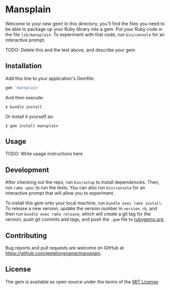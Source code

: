 # Mansplain

Welcome to your new gem! In this directory, you'll find the files you need to be able to package up your Ruby library into a gem. Put your Ruby code in the file `lib/mansplain`. To experiment with that code, run `bin/console` for an interactive prompt.

TODO: Delete this and the text above, and describe your gem

## Installation

Add this line to your application's Gemfile:

```ruby
gem 'mansplain'
```

And then execute:

    $ bundle install

Or install it yourself as:

    $ gem install mansplain

## Usage

TODO: Write usage instructions here

## Development

After checking out the repo, run `bin/setup` to install dependencies. Then, run `rake spec` to run the tests. You can also run `bin/console` for an interactive prompt that will allow you to experiment.

To install this gem onto your local machine, run `bundle exec rake install`. To release a new version, update the version number in `version.rb`, and then run `bundle exec rake release`, which will create a git tag for the version, push git commits and tags, and push the `.gem` file to [rubygems.org](https://rubygems.org).

## Contributing

Bug reports and pull requests are welcome on GitHub at https://github.com/jeetelongname/mansplain.


## License

The gem is available as open source under the terms of the [MIT License](https://opensource.org/licenses/MIT).
